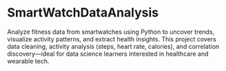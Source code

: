 # SmartWatchDataAnalysis
Analyze fitness data from smartwatches using Python to uncover trends, visualize activity patterns, and extract health insights. This project covers data cleaning, activity analysis (steps, heart rate, calories), and correlation discovery—ideal for data science learners interested in healthcare and wearable tech.
